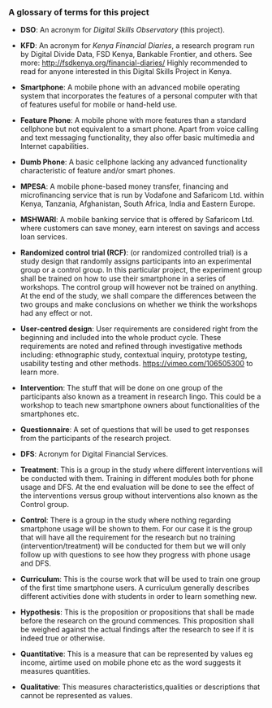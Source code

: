 ### A glossary of terms for this project

* __DSO__: An acronym for *Digital Skills Observatory* (this project).

* __KFD__: An acronym for *Kenya Financial Diaries*, a research program run by Digital Divide Data, FSD Kenya, Bankable Frontier, and others. See more: http://fsdkenya.org/financial-diaries/ Highly recommended to read for anyone interested in this Digital Skills Project in Kenya.

* __Smartphone__: A mobile phone with an advanced mobile operating system that incorporates the features of a personal computer with that of features useful for mobile or hand-held use.

* __Feature Phone__: A mobile phone with more features than a standard cellphone but not equivalent to a smart phone. Apart from voice calling and text messaging functionality, they also offer basic multimedia and Internet capabilities.

* __Dumb Phone__: A basic cellphone lacking any advanced functionality characteristic of feature and/or smart phones.

* __MPESA__: A mobile phone-based money transfer, financing and microfinancing service that is run by Vodafone and Safaricom Ltd. within Kenya, Tanzania, Afghanistan, South Africa, India and Eastern Europe.

* __MSHWARI__: A mobile banking service that is offered by Safaricom Ltd. where customers can save money, earn interest on savings and access loan services.

* __Randomized control trial (RCF)__: (or randomized controlled trial) is a study design that randomly assigns participants into an experimental group or a control group. In this particular project, the experiment group shall be trained on how to use their smartphone in a series of workshops. The control group will however not be trained on anything. At the end of the study, we shall compare the differences between the two groups and make conclusions on whether we think the workshops had any effect or not.

* __User-centred design__: User requirements are considered right from the beginning and included into the whole product cycle. These requirements are noted and refined through investigative methods including: ethnographic study, contextual inquiry, prototype testing, usability testing and other methods. https://vimeo.com/106505300 to learn more. 

* __Intervention__: The stuff that will be done on one group of the participants also known as a treament in research lingo. This could be a workshop to teach new smartphone owners about functionalities of the smartphones etc.

* __Questionnaire__: A set of questions that will be used to get responses from the participants of the research project. 

* __DFS__: Acronym for Digital Financial Services.

* __Treatment__: This is a group in the study where different interventions will be conducted with them. Training in different modules both for phone usage and DFS. At the end evaluation will be done to see the effect of the interventions versus group without interventions also known as the Control group.

* __Control__: There is a group in the study where nothing regarding smartphone usage will be shown to them. For our case it is the group that will have all the requirement for the research but no training (intervention/treatment) will be conducted for them but we will only follow up with questions to see how they progress with phone usage and DFS.

* __Curriculum__: This is the course work that will be used to train one group of the first time smartphone users. A curriculum generally describes different activities done with students in order to learn something new. 

* __Hypothesis__: This is the proposition or propositions that shall be made before the research on the ground commences. This proposition shall be weighed against the actual findings after the research to see if it is indeed true or otherwise.

* __Quantitative__: This is a measure that can be represented by values eg income, airtime used on mobile phone etc as the word suggests it measures quantities.

* __Qualitative__: This measures characteristics,qualities or descriptions that cannot be represented as values.
